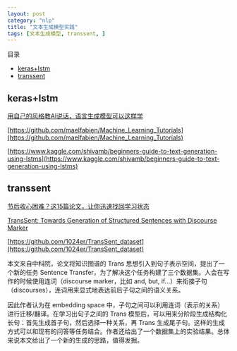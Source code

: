 ```yaml
---
layout: post
category: "nlp"
title: "文本生成模型实践"
tags: [文本生成模型, transsent, ]
---
```


目录

<!-- TOC -->

- [keras+lstm](#keraslstm)
- [transsent](#transsent)

<!-- /TOC -->

## keras+lstm

[用自己的风格教AI说话，语言生成模型可以这样学](https://mp.weixin.qq.com/s/eoPFC6fms1qhGTOqCk-3Qg)

[https://github.com/maelfabien/Machine_Learning_Tutorials](https://github.com/maelfabien/Machine_Learning_Tutorials)

[https://www.kaggle.com/shivamb/beginners-guide-to-text-generation-using-lstms](https://www.kaggle.com/shivamb/beginners-guide-to-text-generation-using-lstms)

## transsent

[节后收心困难？这15篇论文，让你迅速找回学习状态](https://mp.weixin.qq.com/s/aaz-s87vorroyepNCd9-AA)

[TransSent: Towards Generation of Structured Sentences with Discourse Marker](https://arxiv.org/abs/1909.05364)

[https://github.com/1024er/TransSent_dataset](https://github.com/1024er/TransSent_dataset)

本文来自中科院，论文将知识图谱的 Trans 思想引入到句子表示空间，提出了一个新的任务 Sentence Transfer，为了解决这个任务构建了三个数据集。人会在写作的时候使用连词（discourse marker，比如 and, but, if...）来衔接子句（discourses），连词用来显式地表达前后子句之间的语义关系。

因此作者认为在 embedding space 中，子句之间可以利用连词（表示的关系）进行迁移/翻译。在学习出句子之间的 Trans 模型后，可以用来分阶段生成结构化长句：首先生成首子句，然后选择一种关系，再 Trans 生成尾子句。这样的生成方式可以和现有的问答等任务结合。作者还给出了一个数据集上的实验结果。总体来说本文给出了一个新的生成的思路，值得发掘。
